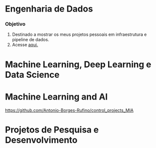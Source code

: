 # Engenharia de Dados
### Objetivo
1. Destinado a mostrar os meus projetos pessoais em infraestrutura e pipeline de dados.
2. Acesse [aqui.](https://github.com/Antonio-Borges-Rufino/control_projects_de)
# Machine Learning, Deep Learning e Data Science

# Machine Learning and AI
https://github.com/Antonio-Borges-Rufino/control_projects_MIA

# Projetos de Pesquisa e Desenvolvimento
